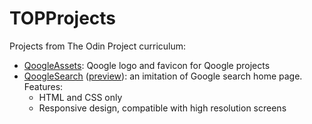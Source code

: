 # TOPProjects
Projects from The Odin Project curriculum:
* [QoogleAssets](https://github.com/qmarlats/TOPProjects/tree/master/QoogleAssets): Qoogle logo and favicon for Qoogle projects
* [QoogleSearch](https://github.com/qmarlats/TOPProjects/tree/master/QoogleSearch) ([preview](https://qmarlats.github.io/TOPProjects/QoogleSearch/)): an imitation of Google search home page. Features:
    * HTML and CSS only
    * Responsive design, compatible with high resolution screens
